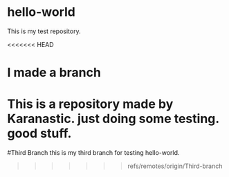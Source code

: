 # hello-world
This is my test repository.

<<<<<<< HEAD
# I made a branch
This is a repository made by Karanastic. just doing some testing. good stuff. 
=======

#Third Branch
this is my third branch for testing hello-world. 
>>>>>>> refs/remotes/origin/Third-branch
